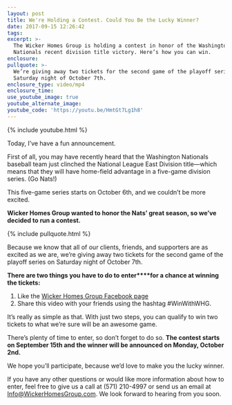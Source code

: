 ```yaml
---
layout: post
title: We're Holding a Contest. Could You Be the Lucky Winner?
date: 2017-09-15 12:26:42
tags:
excerpt: >-
  The Wicker Homes Group is holding a contest in honor of the Washington
  Nationals recent division title victory. Here’s how you can win.
enclosure:
pullquote: >-
  We’re giving away two tickets for the second game of the playoff series on
  Saturday night of October 7th.
enclosure_type: video/mp4
enclosure_time:
use_youtube_image: true
youtube_alternate_image:
youtube_code: 'https://youtu.be/HmtGt7Lg1h8'
---
```



{% include youtube.html %}

Today, I’ve have a fun announcement.

First of all, you may have recently heard that the Washington Nationals baseball team just clinched the National League East Division title—which means that they will have home-field advantage in a five-game division series. (Go Nats!)

This five-game series starts on October 6th, and we couldn’t be more excited.

**Wicker Homes Group wanted to honor the Nats’ great season, so we’ve decided to run a contest.**

{% include pullquote.html %}

Because we know that all of our clients, friends, and supporters are as excited as we are, we’re giving away two tickets for the second game of the playoff series on Saturday night of October 7th.

**There are two things you have to do to enter****for a chance at winning the tickets:**

1. Like the [Wicker Homes Group Facebook page](https://www.facebook.com/WickerHomesGroup/)
2. Share this video with your friends using the hashtag #WinWithWHG.

It’s really as simple as that. With just two steps, you can qualify to win two tickets to what we’re sure will be an awesome game.

There’s plenty of time to enter, so don’t forget to do so. **The contest starts on September 15th and the winner will be announced on Monday, October 2nd.**

We hope you’ll participate, because we’d love to make you the lucky winner.

If you have any other questions or would like more information about how to enter, feel free to give us a call at (571) 210-4997 or send us an email at Info@WickerHomesGroup.com. We look forward to hearing from you soon.